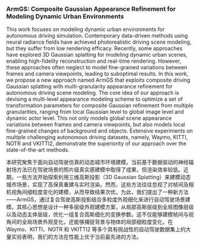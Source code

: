 ### ArmGS: Composite Gaussian Appearance Refinement for Modeling Dynamic Urban Environments

This work focuses on modeling dynamic urban environments for autonomous driving simulation. Contemporary data-driven methods using neural radiance fields have achieved photorealistic driving scene modeling, but they suffer from low rendering efficacy. Recently, some approaches have explored 3D Gaussian splatting for modeling dynamic urban scenes, enabling high-fidelity reconstruction and real-time rendering. However, these approaches often neglect to model fine-grained variations between frames and camera viewpoints, leading to suboptimal results. In this work, we propose a new approach named ArmGS that exploits composite driving Gaussian splatting with multi-granularity appearance refinement for autonomous driving scene modeling. The core idea of our approach is devising a multi-level appearance modeling scheme to optimize a set of transformation parameters for composite Gaussian refinement from multiple granularities, ranging from local Gaussian level to global image level and dynamic actor level. This not only models global scene appearance variations between frames and camera viewpoints, but also models local fine-grained changes of background and objects. Extensive experiments on multiple challenging autonomous driving datasets, namely, Waymo, KITTI, NOTR and VKITTI2, demonstrate the superiority of our approach over the state-of-the-art methods.

本研究聚焦于面向自动驾驶仿真的动态城市环境建模。当前基于数据驱动的神经辐射场方法已在驾驶场景的照片级真实感建模中取得了成果，但渲染效率较低。近期，一些方法开始探索利用三维高斯投影（3D Gaussian Splatting）来建模动态城市场景，实现了高保真重建与实时渲染。然而，这些方法往往忽视了对帧间及相机视角间细粒度变化的建模，从而导致结果次优。为此，我们提出了一种新方法——ArmGS，通过复合驾驶高斯投影结合多粒度外观细化来进行自动驾驶场景建模。其核心思想是设计一种多层级外观建模方案，从局部高斯层级到全局图像层级以及动态主体层级，优化一组复合高斯细化的变换参数。这不仅能够建模帧间与视角间的全局场景外观变化，还能够捕捉背景与物体的局部细粒度变化。在 Waymo、KITTI、NOTR 和 VKITTI2 等多个具有挑战性的自动驾驶数据集上的大量实验表明，我们的方法在性能上优于当前最先进的方法。
